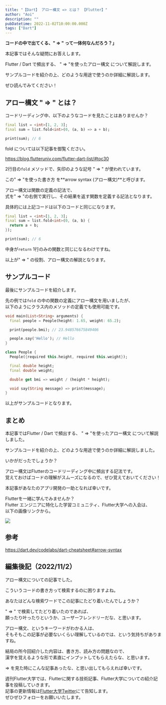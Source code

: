 ```yaml
---
title: "【Dart】 アロー構文 => とは？ 【Flutter】"
author: "Aoi"
description: ""
pubDatetime: 2022-11-02T10:00:00.000Z
tags: ["Dart"]
---
```


**コードの中で出てくる、" => " って一体何なんだろう？」**

本記事ではそんな疑問にお答えします。

Flutter / Dart で頻出する、 " => "を使ったアロー構文 について解説します。

サンプルコードを紹介の上、どのような用途で使うのか詳細に解説します。

ぜひ読んでみてください！

## アロー構文 " => " とは？

コードリーディング中、以下のようなコードを見たことはありませんか？

```dart
final list = <int>[1, 2, 3];
final sum = list.fold<int>(0, (a, b) => a + b);

print(sum); // 6
```

fold については以下記事を御覧ください。

https://blog.flutteruniv.com/flutter-dart-list/#toc30

2行目の`fold` メソッドで、矢印のような記号 " => " が使われています。

この" => "を使った書き方 を**arrow syntax (アロー構文)**と呼びます。

アロー構文は関数の定義の記法で、  
式を" => "の右側で実行し、その結果を返す関数を定義する記法となります。

具体的には上記コードは以下のコードと同じになります。

```dart
final list = <int>[1, 2, 3];
final sum = list.fold<int>(0, (a, b) {
  return a + b;
});

print(sum); // 6
```

中身が`return` 1行のみの関数と同じになるわけですね。

以上が" => " の役割、アロー構文の解説となります。

## サンプルコード

最後にサンプルコードを紹介します。

先の例では`fold` の中の関数の定義にアロー構文を用いましたが、  
以下のようにクラス内のメソッドの定義でも使用可能です。

```dart
void main(List<String> arguments) {
  final people = People(height: 1.65, weight: 65.2);

  print(people.bmi); // 23.948576675849406

  people.say('Hello'); // Hello
}

class People {
  People({required this.height, required this.weight});

  final double height;
  final double weight;

  double get bmi => weight / (height * height);

  void say(String message) => print(message);
}
```

以上がサンプルコードとなります。

## まとめ

本記事ではFlutter / Dart で頻出する、 " => "を使ったアロー構文 について解説しました。

サンプルコードを紹介の上、どのような用途で使うのか詳細に解説しました。

いかがだったでしょうか？

アロー構文はFlutterのコードリーディング中に頻出する記法です。  
覚えておけばコードの理解がスムーズになるので、ぜひ覚えておいてください！

本記事があなたのアプリ開発の一助となれば幸いです。

Flutterを一緒に学んでみませんか？  
Flutter エンジニアに特化した学習コミュニティ、Flutter大学への入会は、  
以下の画像リンクから。

[![](https://blog.flutteruniv.com/wp-content/uploads/2022/07/Flutter大学バナー.png)](//flutteruniv.com)

## 参考

https://dart.dev/codelabs/dart-cheatsheet#arrow-syntax

## 編集後記（2022/11/2）

アロー構文についての記事でした。

こういうコードの書き方って検索するのに困りますよね。

あなたはどんな検索ワードでこの記事にたどり着いたんでしょうか？

" => " で検索してたどり着いたのであれば、  
願ったり叶ったりというか、ユーザーフレンドリーだな、と思います。

アロー構文、というキーワードがわかる人は、  
そもそもこの記事が必要ないくらい理解しているのでは、という気持ちがありますね。

結局の所今回紹介した内容は、書き方、読み方の問題なので、  
漢字を覚えるような形で素直にインプットしてもらえたらな、と思います。

\=> を見た時にこんな記事あったな、と思い出してもらえれば幸いです。

週刊Flutter大学では、Flutterに関する技術記事、Flutter大学についての紹介記事を投稿していきます。  
記事の更新情報は[Flutter大学Twitter](https://twitter.com/FlutterUniv)にて告知します。  
ぜひぜひフォローをお願いいたします。